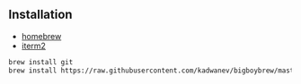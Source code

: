 ## Installation

- [homebrew](https://brew.sh/)
- [iterm2](https://iterm2.com/index.html)

```bash
brew install git
brew install https://raw.githubusercontent.com/kadwanev/bigboybrew/master/Library/Formula/sshpass.rb

```
